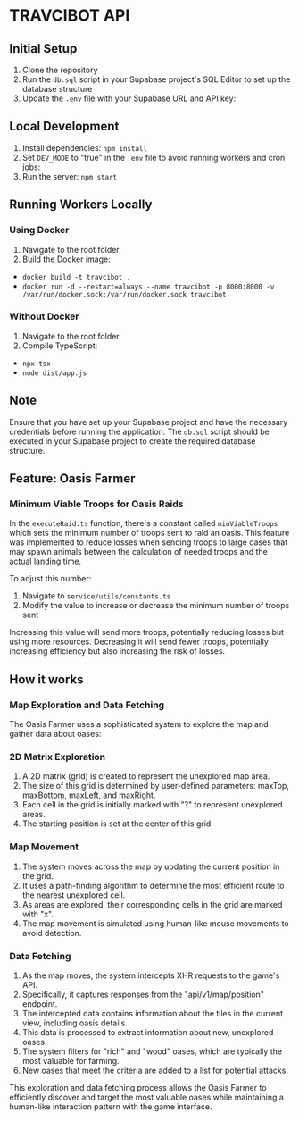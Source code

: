 # TRAVCIBOT API

## Initial Setup

1. Clone the repository
2. Run the `db.sql` script in your Supabase project's SQL Editor to set up the database structure
3. Update the `.env` file with your Supabase URL and API key:

## Local Development

1. Install dependencies: `npm install`
2. Set `DEV_MODE` to "true" in the `.env` file to avoid running workers and cron jobs:
3. Run the server: `npm start`

## Running Workers Locally

### Using Docker

1. Navigate to the root folder
2. Build the Docker image:

- `docker build -t travcibot .`
- `docker run -d --restart=always --name travcibot -p 8000:8000 -v /var/run/docker.sock:/var/run/docker.sock travcibot`

### Without Docker

1. Navigate to the root folder
2. Compile TypeScript:

- `npx tsx`
- `node dist/app.js`

## Note

Ensure that you have set up your Supabase project and have the necessary credentials before running the application. The `db.sql` script should be executed in your Supabase project to create the required database structure.

## Feature: Oasis Farmer

### Minimum Viable Troops for Oasis Raids

In the `executeRaid.ts` function, there's a constant called `minViableTroops` which sets the minimum number of troops sent to raid an oasis. This feature was implemented to reduce losses when sending troops to large oases that may spawn animals between the calculation of needed troops and the actual landing time.

To adjust this number:

1. Navigate to `service/utils/constants.ts`
2. Modify the value to increase or decrease the minimum number of troops sent

Increasing this value will send more troops, potentially reducing losses but using more resources. Decreasing it will send fewer troops, potentially increasing efficiency but also increasing the risk of losses.

## How it works

### Map Exploration and Data Fetching

The Oasis Farmer uses a sophisticated system to explore the map and gather data about oases:

### 2D Matrix Exploration

1. A 2D matrix (grid) is created to represent the unexplored map area.
2. The size of this grid is determined by user-defined parameters: maxTop, maxBottom, maxLeft, and maxRight.
3. Each cell in the grid is initially marked with "?" to represent unexplored areas.
4. The starting position is set at the center of this grid.

### Map Movement

1. The system moves across the map by updating the current position in the grid.
2. It uses a path-finding algorithm to determine the most efficient route to the nearest unexplored cell.
3. As areas are explored, their corresponding cells in the grid are marked with "x".
4. The map movement is simulated using human-like mouse movements to avoid detection.

### Data Fetching

1. As the map moves, the system intercepts XHR requests to the game's API.
2. Specifically, it captures responses from the "api/v1/map/position" endpoint.
3. The intercepted data contains information about the tiles in the current view, including oasis details.
4. This data is processed to extract information about new, unexplored oases.
5. The system filters for "rich" and "wood" oases, which are typically the most valuable for farming.
6. New oases that meet the criteria are added to a list for potential attacks.

This exploration and data fetching process allows the Oasis Farmer to efficiently discover and target the most valuable oases while maintaining a human-like interaction pattern with the game interface.
